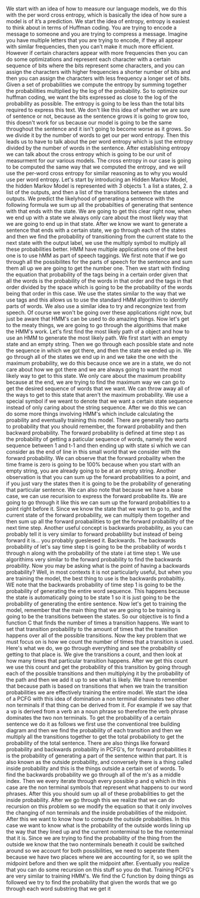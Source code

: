 We start with an idea of how to measure our language models, we do this with the per word cross entropy, which is basically the idea of how sure a model is of it’s a prediction. We start the idea of entropy, entropy is easiest to think about in terms of Huffman coding. You are trying to encode a message to someone and you are trying to compress a message. Imagine you have multiple letters that you are trying to encode, if they all appear with similar frequencies, then you can’t make it much more efficient. However if certain characters appear with more frequencies then you can do some optimizations and represent each character with a certain sequence of bits where the bits represent some characters, and you can assign the characters with higher frequencies a shorter number of bits and then you can assign the characters with less frequency a longer set of bits. Given a set of probabilities we compute the entropy by summing together the probabilities multiplied by the log of the probability. So to optimize our huffman coding, we want the bits expressed as close to the log of the probability as possible. The entropy is going to be less than the total bits required to express this text. We don't like this idea of whether we are sure of sentence or not, because as the sentence grows it is going to grow too, this doesn't work for us because our model is going to be the same throughout the sentence and it isn't going to become worse as it grows. So we divide it by the number of words to get our per word entropy. Then this leads us to have to talk about the per word entropy which is just the entropy divided by the number of words in the sentence. After establishing entropy we can talk about the cross entropy which is going to be our unit of measurment for our various models. The cross entropy in our case is going to be computed the same way that we computed the entropy, and we will use the per-word cross entropy for similar reasoning as to why you would use per word entropy.
Let's start by introducing an Hidden Markov Model, the hidden Markov Model is represented with 3 objects 1. a list a states, 2. a list of the outputs, and then a list of the transitions between the states and outputs. We predict the likelyhood of generating a sentence with the following formula we sum up all the probabilties of generating that sentence with that ends with the state. We are going to get this clear right now, when we end up with a state we always only care about the most likely way that we are going to end up in that state. After we know we want to generate a sentence that ends with a certain state, we go through each of the states and then we find the probability of transitioning from the current state to the next state with the output label, we use the multiply symbol to multiply all these probabilities better. HMM have multiple applications one of the best one is to use hMM as part of speech taggings. We first note that if we go through all the possibilites for the parts of speech for the sentence and sum them all up we are going to get the number one. Then we start with finding the equation that probability of the tags being in a certain order given that all the words is the probability of the words in that order and the tags in that order divided by the space which is going to be the probability of the words being that order in this case. We use the states similar to the way that we use tags and this allows us to use the standard HMM algorithim to identify parts of words. We also use a similar idea to try and recongnize text from speech. Of course we won't be going over these applications right now, but just be aware that HMM's can be used to do amazing things.
Now let's get to the meaty things, we are going to go through the algorithims that make the HMM's work. Let's first find the most likely path of a object and how to use an HMM to generate the most likely path. We first start with an empty state and an empty string. Then we go through each possible state and note the sequence in which we got there, and then the state we ended up in. We go through all of the states we end up in and we take the one with the maximum probability, we do this because once we are in a state, we do not care about how we got there and we are always going to want the most likely way to get to this state. We only care about the maximum proability because at the end, we are trying to find the maximum way we can go to get the desired sequence of words that we want. We can throw away all of the ways to get to this state that aren't the maximum probability. We use a special symbol if we weant to denote that we want a certain state sequence instead of only caring about the string sequence. After we do this we can do some more things involving HMM's which include calculating the proability and eventually training this model.
There are generally two parts to probability that you should remember, the forward probability and then backward probability. The forward probability is defined at time step t as the probability of getting a paticular sequence of words, namely the word sequence between 1 and t-1 and then ending up with state si which we can consider as the end of line in this small world that we consider with the forward probability. We can observe that the forward probaility when the time frame is zero is going to be 100% because when you start with an empty string, you are already going to be at an empty string. Another observation is that you can sum up the forward probabilities to a point, and if you just vary the states then it is going to be the probability of generating that particular sentence. We can also note that because we have a base case, we can use recurision to express the forward probabilite its. We are going to go through it like this we can sum up the forward probabilities to a point right before it. Since we know the state that we want to go to, and the current state of the forward probability, we can multiply them together and then sum up all the forward proabailities to get the forward probability of the next time step. Another useful concept is backwards probability, as you can probably tell it is very similar to forward probablility but instead of being forward it is... you probably gueslesed it. Backwards. The backwards probability of let's say time step t is going to be the probability of words t through n along with the probability of the state i at time step t. We use algorithims very similar to the forward probability to find the backwards proability. Now you may be asking what is the point of having a backwards probability? Well, in most contexts it is not particularly useful, but when you are training the model, the best thing to use is the backwards probabiltiy. WE note that the backwards probability of time step 1 is going to be the probability of generating the entire word sequence. This happens because the state is automatically going to be state 1 so it is just going to be the probability of generating the entire sentence.
Now let's get to training the model, remember that the main thing that we are going to be training is going to be the transitions between the states. So our objective is to find a function C that finds the number of times a transition happens. We want to set that transition probability to the amount of times that the transition happens over all of the possible transitions. Now the key problem that we must focus on is how we count the number of times that a transition is used. Here's what we do, we go through everything and see the probability of getting to that place is. We give the transitions a count, and then look at how many times that particular transition happens. After we get this count we use this count and get the probability of this transition by going through each of the possible transitions and then multiplying it by the probability of the path and then we add it up to see what is likely. We have to remember that because path is based on transitions that when we train the transition probabilities we are effectively training the entire model.
We start the idea of a PCFG with this idea of domination a non terminal dominates two other non terminals if that thing can be derived from it. For example if we say that a vp is derived from a verb an a noun phrase so therefore the verb phrase dominates the two non terminals. To get the probability of a certain sentence we do it as follows we first use the conventional tree building diagram and then we find the probability of each transition and then we multiply all the transitions together to get the total probabilioty to get the probability of the total sentence. There are also things like forward probability and backwards probability in PCFG's, for forward probabilities it is the probability of generating a part of the sentence within that part. It is also known as the outside probability, and conversely there is a thing called inside probability and this is the things outside a certain set of words. To find the backwards probability we go through all of the m's as a middle index. Then we every iterate through every possible p and q which in this case are the non terminal symbols that represent what happens to our word phrases. After this you should sum up all of these probabilities to get the inside probability. After we go through this we realize that we can do recursion on this problem so we modify the equation so that it only involves the changing of non terminals and the inside probabilities of the midpoint. After this we want to know how to compute the outside probabilties. In this case we want to know what is the probability of the outside words lining up the way that they lined up and the current nonterminal to be the nonterminal that it is. Since we are trying to find the probability of the thing from the outside we know that the two nonterminals beneath it could be switched around so we account for both possibilities, we need to seperate them because we have two places where we are accounting for it, so we split the midpoint before and then we split the midpoint after. Eventually you realize that you can do some recursion on this stuff so you do that. Training PCFG's are very similar to training HMM's. We find the C function by doing things as followed we try to find the probability that given the words that we go through each word substring that we get it
